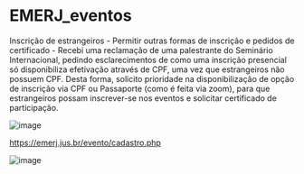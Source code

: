 # EMERJ_eventos

Inscrição de estrangeiros - Permitir outras formas de inscrição e pedidos de certificado - Recebi uma reclamação de uma palestrante do Seminário Internacional, pedindo esclarecimentos de como uma inscrição presencial só disponibiliza efetivação através de CPF, uma vez que estrangeiros não possuem CPF. Desta forma, solicito prioridade na disponibilização de opção de inscrição via CPF ou Passaporte (como é feita via zoom), para que estrangeiros possam inscrever-se nos eventos e solicitar certificado de participação.

![image](https://user-images.githubusercontent.com/64655153/234595746-d9e2504c-838e-4992-877a-e7388e3554c1.png)

https://emerj.jus.br/evento/cadastro.php

![image](https://user-images.githubusercontent.com/64655153/234596025-98aa67f5-8db5-4747-b9e8-f98acc3dbd87.png)
